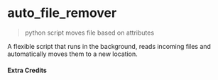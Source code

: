 # auto_file_remover

> python script moves file based on attributes

A flexible script that runs in the background, reads incoming files and automatically moves them to a new location.

#### Extra Credits
